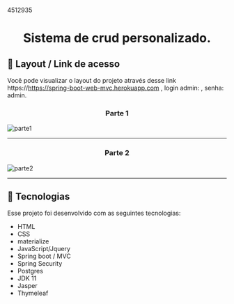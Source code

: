 4512935

<h1 align="center"> Sistema de crud personalizado. </h1>


## 🔖 Layout / Link de acesso 

Você pode visualizar o layout do projeto através desse link https://https://spring-boot-web-mvc.herokuapp.com , login admin: , senha: admin.

<h3 align="center">Parte 1 </h3>

![parte1](https://user-images.githubusercontent.com/48605830/130824421-b733c1ee-0b82-4106-8aab-164ee8cf4b1a.gif)

<hr>

<h3 align="center"> Parte 2</h3>

![parte2](https://user-images.githubusercontent.com/48605830/130824458-ecc2d9c8-7423-437d-bb3c-1ee0cef51d46.gif)

<hr>

## 🚀 Tecnologias

Esse projeto foi desenvolvido com as seguintes tecnologias:

- HTML
- CSS
- materialize
- JavaScript/Jquery
- Spring boot / MVC
- Spring Security
- Postgres
- JDK 11
- Jasper
- Thymeleaf
